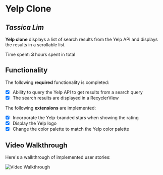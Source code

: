 # Yelp Clone 

## *Tassica Lim*

**Yelp clone** displays a list of search results from the Yelp API and displays the results in a scrollable list. 

Time spent: **3** hours spent in total

## Functionality 

The following **required** functionality is completed:

* [x] Ability to query the Yelp API to get results from a search query
* [x] The search results are displayed in a RecyclerView

The following **extensions** are implemented:

* [x] Incorporate the Yelp-branded stars when showing the rating
* [x] Display the Yelp logo
* [x] Change the color palette to match the Yelp color palette

## Video Walkthrough

Here's a walkthrough of implemented user stories:

<img src='simple_yelp.gif' title='Video Walkthrough' width='' alt='Video Walkthrough' />
